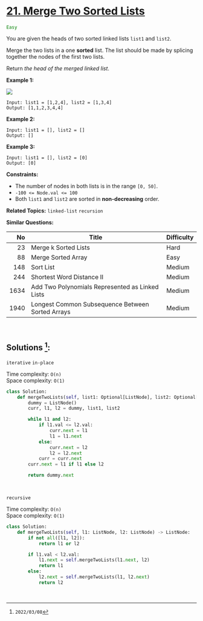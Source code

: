 # [21. Merge Two Sorted Lists](https://leetcode.com/problems/merge-two-sorted-lists)
<span style="color:green">`Easy`</span>

You are given the heads of two sorted linked lists `list1` and `list2`.

Merge the two lists in a one **sorted** list. The list should be made by splicing together the nodes of the first two lists.

Return _the head of the merged linked list_.

**Example 1:**

![](https://assets.leetcode.com/uploads/2020/10/03/merge_ex1.jpg)

    Input: list1 = [1,2,4], list2 = [1,3,4]
    Output: [1,1,2,3,4,4]


**Example 2:**

    Input: list1 = [], list2 = []
    Output: []


**Example 3:**

    Input: list1 = [], list2 = [0]
    Output: [0]


**Constraints:**

  * The number of nodes in both lists is in the range `[0, 50]`.
  * `-100 <= Node.val <= 100`
  * Both `list1` and `list2` are sorted in **non-decreasing** order.

**Related Topics:** `linked-list` `recursion`

**Similar Questions:**

|  No  |                      Title                       | Difficulty |
| ---: | ------------------------------------------------ | ---------- |
|   23 | Merge k Sorted Lists                             | Hard       |
|   88 | Merge Sorted Array                               | Easy       |
|  148 | Sort List                                        | Medium     |
|  244 | Shortest Word Distance II                        | Medium     |
| 1634 | Add Two Polynomials Represented as Linked Lists  | Medium     |
| 1940 | Longest Common Subsequence Between Sorted Arrays | Medium     |

<br>

## Solutions [^1]:

`iterative` `in-place`

Time complexity: `O(n)` <br>
Space complexity: `O(1)`

```python
class Solution:
    def mergeTwoLists(self, list1: Optional[ListNode], list2: Optional[ListNode]) -> Optional[ListNode]:
        dummy = ListNode()
        curr, l1, l2 = dummy, list1, list2

        while l1 and l2:
            if l1.val <= l2.val:
                curr.next = l1
                l1 = l1.next
            else:
                curr.next = l2
                l2 = l2.next
            curr = curr.next
        curr.next = l1 if l1 else l2

        return dummy.next
```

<br>

`recursive`

Time complexity: `O(n)` <br>
Space complexity: `O(1)`

```python
class Solution:
    def mergeTwoLists(self, l1: ListNode, l2: ListNode) -> ListNode:
        if not all([l1, l2]):
            return l1 or l2

        if l1.val < l2.val:
            l1.next = self.mergeTwoLists(l1.next, l2)
            return l1
        else:
            l2.next = self.mergeTwoLists(l1, l2.next)
            return l2
```

<br>

[^1]: `2022/03/08`